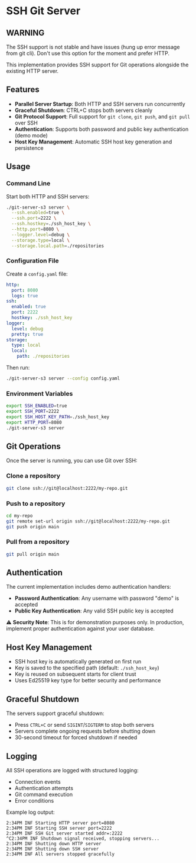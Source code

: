 # SSH Git Server

## WARNING

The SSH support is not stable and have issues (hung up error message from git cli).
Don't use this option for the moment and prefer HTTP.

This implementation provides SSH support for Git operations alongside the existing HTTP server.

## Features

- **Parallel Server Startup**: Both HTTP and SSH servers run concurrently
- **Graceful Shutdown**: CTRL+C stops both servers cleanly
- **Git Protocol Support**: Full support for `git clone`, `git push`, and `git pull` over SSH
- **Authentication**: Supports both password and public key authentication (demo mode)
- **Host Key Management**: Automatic SSH host key generation and persistence

## Usage

### Command Line

Start both HTTP and SSH servers:

```bash
./git-server-s3 server \
  --ssh.enabled=true \
  --ssh.port=2222 \
  --ssh.hostkey=./ssh_host_key \
  --http.port=8080 \
  --logger.level=debug \
  --storage.type=local \
  --storage.local.path=./repositories
```

### Configuration File

Create a `config.yaml` file:

```yaml
http:
  port: 8080
  logs: true
ssh:
  enabled: true
  port: 2222
  hostkey: ./ssh_host_key
logger:
  level: debug
  pretty: true
storage:
  type: local
  local:
    path: ./repositories
```

Then run:
```bash
./git-server-s3 server --config config.yaml
```

### Environment Variables

```bash
export SSH_ENABLED=true
export SSH_PORT=2222
export SSH_HOST_KEY_PATH=./ssh_host_key
export HTTP_PORT=8080
./git-server-s3 server
```

## Git Operations

Once the server is running, you can use Git over SSH:

### Clone a repository
```bash
git clone ssh://git@localhost:2222/my-repo.git
```

### Push to a repository
```bash
cd my-repo
git remote set-url origin ssh://git@localhost:2222/my-repo.git
git push origin main
```

### Pull from a repository
```bash
git pull origin main
```

## Authentication

The current implementation includes demo authentication handlers:

- **Password Authentication**: Any username with password "demo" is accepted
- **Public Key Authentication**: Any valid SSH public key is accepted

⚠️ **Security Note**: This is for demonstration purposes only. In production, implement proper authentication against your user database.

## Host Key Management

- SSH host key is automatically generated on first run
- Key is saved to the specified path (default: `./ssh_host_key`)
- Key is reused on subsequent starts for client trust
- Uses Ed25519 key type for better security and performance

## Graceful Shutdown

The servers support graceful shutdown:

- Press `CTRL+C` or send `SIGINT`/`SIGTERM` to stop both servers
- Servers complete ongoing requests before shutting down
- 30-second timeout for forced shutdown if needed

## Logging

All SSH operations are logged with structured logging:

- Connection events
- Authentication attempts
- Git command execution
- Error conditions

Example log output:
```
2:34PM INF Starting HTTP server port=8080
2:34PM INF Starting SSH server port=2222
2:34PM INF SSH Git server started addr=:2222
^C2:34PM INF Shutdown signal received, stopping servers...
2:34PM INF Shutting down HTTP server
2:34PM INF Shutting down SSH server
2:34PM INF All servers stopped gracefully
```
